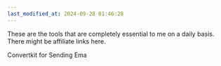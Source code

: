 ```yaml
---
last_modified_at: 2024-09-28 01:46:28
---
```


These are the tools that are completely essential to me on a daily basis. There might be affiliate links here. 

Convertkit for Sending Ema